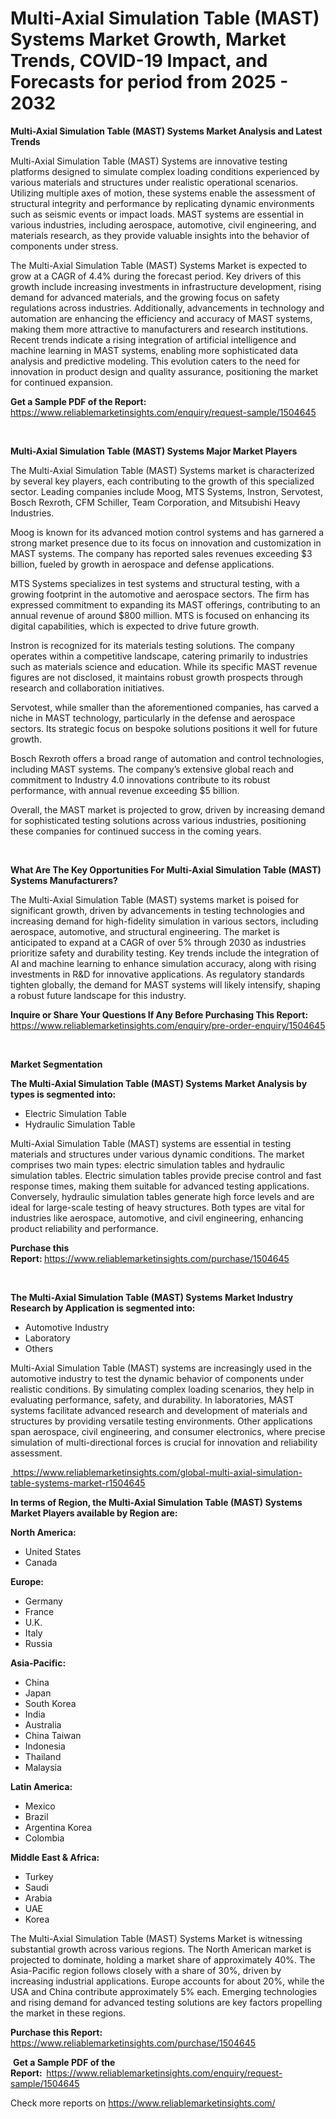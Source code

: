 <p><h1>Multi-Axial Simulation Table (MAST) Systems Market Growth, Market Trends, COVID-19 Impact, and Forecasts for period from 2025 - 2032</h1></p><p><strong>Multi-Axial Simulation Table (MAST) Systems Market Analysis and Latest Trends</strong></p>
<p><p>Multi-Axial Simulation Table (MAST) Systems are innovative testing platforms designed to simulate complex loading conditions experienced by various materials and structures under realistic operational scenarios. Utilizing multiple axes of motion, these systems enable the assessment of structural integrity and performance by replicating dynamic environments such as seismic events or impact loads. MAST systems are essential in various industries, including aerospace, automotive, civil engineering, and materials research, as they provide valuable insights into the behavior of components under stress.</p><p>The Multi-Axial Simulation Table (MAST) Systems Market is expected to grow at a CAGR of 4.4% during the forecast period. Key drivers of this growth include increasing investments in infrastructure development, rising demand for advanced materials, and the growing focus on safety regulations across industries. Additionally, advancements in technology and automation are enhancing the efficiency and accuracy of MAST systems, making them more attractive to manufacturers and research institutions. Recent trends indicate a rising integration of artificial intelligence and machine learning in MAST systems, enabling more sophisticated data analysis and predictive modeling. This evolution caters to the need for innovation in product design and quality assurance, positioning the market for continued expansion.</p></p>
<p><strong>Get a Sample PDF of the Report:&nbsp;</strong> <a href="https://www.reliablemarketinsights.com/enquiry/request-sample/1504645?utm_campaign=2843&utm_medium=2&utm_source=Github&utm_content=ia&utm_term=27022025&utm_id=multi-axial-simulation-table-mast-systems">https://www.reliablemarketinsights.com/enquiry/request-sample/1504645</a></p>
<p>&nbsp;</p>
<p><strong>Multi-Axial Simulation Table (MAST) Systems Major Market Players</strong></p>
<p><p>The Multi-Axial Simulation Table (MAST) Systems market is characterized by several key players, each contributing to the growth of this specialized sector. Leading companies include Moog, MTS Systems, Instron, Servotest, Bosch Rexroth, CFM Schiller, Team Corporation, and Mitsubishi Heavy Industries. </p><p>Moog is known for its advanced motion control systems and has garnered a strong market presence due to its focus on innovation and customization in MAST systems. The company has reported sales revenues exceeding $3 billion, fueled by growth in aerospace and defense applications.</p><p>MTS Systems specializes in test systems and structural testing, with a growing footprint in the automotive and aerospace sectors. The firm has expressed commitment to expanding its MAST offerings, contributing to an annual revenue of around $800 million. MTS is focused on enhancing its digital capabilities, which is expected to drive future growth.</p><p>Instron is recognized for its materials testing solutions. The company operates within a competitive landscape, catering primarily to industries such as materials science and education. While its specific MAST revenue figures are not disclosed, it maintains robust growth prospects through research and collaboration initiatives.</p><p>Servotest, while smaller than the aforementioned companies, has carved a niche in MAST technology, particularly in the defense and aerospace sectors. Its strategic focus on bespoke solutions positions it well for future growth.</p><p>Bosch Rexroth offers a broad range of automation and control technologies, including MAST systems. The company’s extensive global reach and commitment to Industry 4.0 innovations contribute to its robust performance, with annual revenue exceeding $5 billion.</p><p>Overall, the MAST market is projected to grow, driven by increasing demand for sophisticated testing solutions across various industries, positioning these companies for continued success in the coming years.</p></p>
<p>&nbsp;</p>
<p><strong>What Are The Key Opportunities For Multi-Axial Simulation Table (MAST) Systems Manufacturers?</strong></p>
<p><p>The Multi-Axial Simulation Table (MAST) systems market is poised for significant growth, driven by advancements in testing technologies and increasing demand for high-fidelity simulation in various sectors, including aerospace, automotive, and structural engineering. The market is anticipated to expand at a CAGR of over 5% through 2030 as industries prioritize safety and durability testing. Key trends include the integration of AI and machine learning to enhance simulation accuracy, along with rising investments in R&D for innovative applications. As regulatory standards tighten globally, the demand for MAST systems will likely intensify, shaping a robust future landscape for this industry.</p></p>
<p><strong>Inquire or Share Your Questions If Any Before Purchasing This Report:</strong> <a href="https://www.reliablemarketinsights.com/enquiry/pre-order-enquiry/1504645?utm_campaign=2843&utm_medium=2&utm_source=Github&utm_content=ia&utm_term=27022025&utm_id=multi-axial-simulation-table-mast-systems">https://www.reliablemarketinsights.com/enquiry/pre-order-enquiry/1504645</a></p>
<p>&nbsp;</p>
<p><strong>Market Segmentation</strong></p>
<p><strong>The Multi-Axial Simulation Table (MAST) Systems Market Analysis by types is segmented into:</strong></p>
<p><ul><li>Electric Simulation Table</li><li>Hydraulic Simulation Table</li></ul></p>
<p><p>Multi-Axial Simulation Table (MAST) systems are essential in testing materials and structures under various dynamic conditions. The market comprises two main types: electric simulation tables and hydraulic simulation tables. Electric simulation tables provide precise control and fast response times, making them suitable for advanced testing applications. Conversely, hydraulic simulation tables generate high force levels and are ideal for large-scale testing of heavy structures. Both types are vital for industries like aerospace, automotive, and civil engineering, enhancing product reliability and performance.</p></p>
<p><strong>Purchase this Report:&nbsp;</strong><a href="https://www.reliablemarketinsights.com/purchase/1504645?utm_campaign=2843&utm_medium=2&utm_source=Github&utm_content=ia&utm_term=27022025&utm_id=multi-axial-simulation-table-mast-systems">https://www.reliablemarketinsights.com/purchase/1504645</a></p>
<p>&nbsp;</p>
<p><strong>The Multi-Axial Simulation Table (MAST) Systems Market Industry Research by Application is segmented into:</strong></p>
<p><ul><li>Automotive Industry</li><li>Laboratory</li><li>Others</li></ul></p>
<p><p>Multi-Axial Simulation Table (MAST) systems are increasingly used in the automotive industry to test the dynamic behavior of components under realistic conditions. By simulating complex loading scenarios, they help in evaluating performance, safety, and durability. In laboratories, MAST systems facilitate advanced research and development of materials and structures by providing versatile testing environments. Other applications span aerospace, civil engineering, and consumer electronics, where precise simulation of multi-directional forces is crucial for innovation and reliability assessment.</p></p>
<p><a href="https://www.reliablemarketinsights.com/global-multi-axial-simulation-table-systems-market-r1504645?utm_campaign=2843&utm_medium=2&utm_source=Github&utm_content=ia&utm_term=27022025&utm_id=multi-axial-simulation-table-mast-systems">&nbsp;https://www.reliablemarketinsights.com/global-multi-axial-simulation-table-systems-market-r1504645</a></p>
<p><strong>In terms of Region, the Multi-Axial Simulation Table (MAST) Systems Market Players available by Region are:</strong></p>
<p>
    <p> <strong> North America: </strong>
        <ul>
            <li>United States</li>
            <li>Canada</li>
        </ul>
        </p> 
    <p> <strong> Europe: </strong>
        <ul>
            <li>Germany</li>
            <li>France</li>
            <li>U.K.</li>
            <li>Italy</li>
            <li>Russia</li>
        </ul>
        </p> 
    <p> <strong> Asia-Pacific: </strong>
        <ul>
            <li>China</li>
            <li>Japan</li>
            <li>South Korea</li>
            <li>India</li>
            <li>Australia</li>
            <li>China Taiwan</li>
            <li>Indonesia</li>
            <li>Thailand</li>
            <li>Malaysia</li>
        </ul>
        </p> 
    <p> <strong> Latin America: </strong>
        <ul>
            <li>Mexico</li>
            <li>Brazil</li>
            <li>Argentina Korea</li>
            <li>Colombia</li>
        </ul>
        </p> 
    <p> <strong> Middle East & Africa: </strong>
        <ul>
            <li>Turkey</li>
            <li>Saudi</li>
            <li>Arabia</li>
            <li>UAE</li>
            <li>Korea</li>
        </ul>
    </p>
    </p>
<p><p>The Multi-Axial Simulation Table (MAST) Systems Market is witnessing substantial growth across various regions. The North American market is projected to dominate, holding a market share of approximately 40%. The Asia-Pacific region follows closely with a share of 30%, driven by increasing industrial applications. Europe accounts for about 20%, while the USA and China contribute approximately 5% each. Emerging technologies and rising demand for advanced testing solutions are key factors propelling the market in these regions.</p></p>
<p><strong>Purchase this Report: </strong><a href="https://www.reliablemarketinsights.com/purchase/1504645?utm_campaign=2843&utm_medium=2&utm_source=Github&utm_content=ia&utm_term=27022025&utm_id=multi-axial-simulation-table-mast-systems">https://www.reliablemarketinsights.com/purchase/1504645</a></p>
<p>&nbsp;<strong>Get a Sample PDF of the Report:&nbsp;&nbsp;</strong><a href="https://www.reliablemarketinsights.com/enquiry/request-sample/1504645?utm_campaign=2843&utm_medium=2&utm_source=Github&utm_content=ia&utm_term=27022025&utm_id=multi-axial-simulation-table-mast-systems">https://www.reliablemarketinsights.com/enquiry/request-sample/1504645</a></p>
<p><strong></strong></p>
<p>Check more reports on <a href="https://www.reliablemarketinsights.com/?utm_campaign=2843&utm_medium=2&utm_source=Github&utm_content=ia&utm_term=27022025&utm_id=multi-axial-simulation-table-mast-systems">https://www.reliablemarketinsights.com/</a></p>